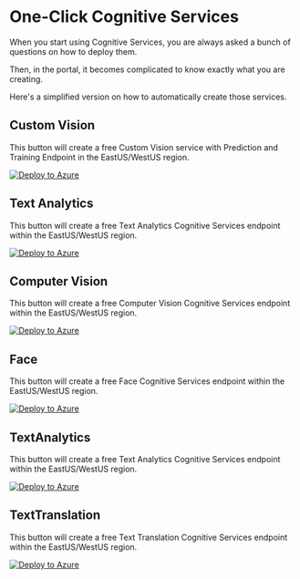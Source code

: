 # One-Click Cognitive Services

When you start using Cognitive Services, you are always asked a bunch of questions on how to deploy them.

Then, in the portal, it becomes complicated to know exactly what you are creating.

Here's a simplified version on how to automatically create those services.

## Custom Vision

This button will create a free Custom Vision service with Prediction and Training Endpoint in the EastUS/WestUS region.

[![Deploy to Azure](https://aka.ms/deploytoazurebutton)](https://portal.azure.com/#create/Microsoft.Template/uri/https%3A%2F%2Fraw.githubusercontent.com%2FMaximRouiller%2FOneClickCognitiveServices%2Fmaster%2Fcustomvision%2Ftemplate.json)

## Text Analytics

This button will create a free Text Analytics Cognitive Services endpoint within the EastUS/WestUS region.

[![Deploy to Azure](https://aka.ms/deploytoazurebutton)](https%3A%2F%2Fraw.githubusercontent.com%2FMaximRouiller%2FOneClickCognitiveServices%2Fmaster%2Fcognitiveservices%2FTextAnalytics.json)

## Computer Vision

This button will create a free Computer Vision Cognitive Services endpoint within the EastUS/WestUS region.

[![Deploy to Azure](https://aka.ms/deploytoazurebutton)](https%3A%2F%2Fraw.githubusercontent.com%2FMaximRouiller%2FOneClickCognitiveServices%2Fmaster%2Fcognitiveservices%2FComputerVision.json)

## Face

This button will create a free Face Cognitive Services endpoint within the EastUS/WestUS region.

[![Deploy to Azure](https://aka.ms/deploytoazurebutton)](https%3A%2F%2Fraw.githubusercontent.com%2FMaximRouiller%2FOneClickCognitiveServices%2Fmaster%2Fcognitiveservices%2FFace.json)

## TextAnalytics

This button will create a free Text Analytics Cognitive Services endpoint within the EastUS/WestUS region.

[![Deploy to Azure](https://aka.ms/deploytoazurebutton)](https%3A%2F%2Fraw.githubusercontent.com%2FMaximRouiller%2FOneClickCognitiveServices%2Fmaster%2Fcustomvision%2FTextAnalytics.json)

## TextTranslation

This button will create a free Text Translation Cognitive Services endpoint within the EastUS/WestUS region.

[![Deploy to Azure](https://aka.ms/deploytoazurebutton)](https%3A%2F%2Fraw.githubusercontent.com%2FMaximRouiller%2FOneClickCognitiveServices%2Fmaster%2Fcustomvision%2FTextTranslation.json)